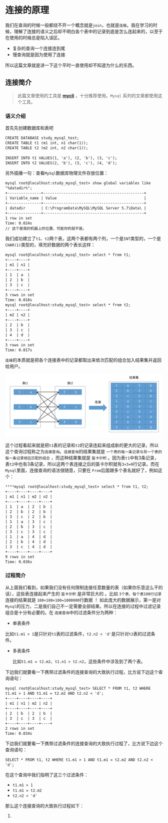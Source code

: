 # 连接的原理

我们在查询的时候一般都绕不开一个概念就是`join`，也就是`连接`。我在学习的时候，理解了连接的语义之后却不明白各个表中的记录到底是怎么连起来的，以至于在使用的时候总是陷入误区。

- 复杂的查询一个连接连到尾
- 慢查询就是因为使用了连接

所以这篇文章就是讲一下这个平时一直使用却不知道为什么的东西。

## 连接简介

> 此篇文章使用的工具是 [**mycli**](<https://github.com/dbcli/mycli>) ，十分推荐使用。`Mysql` 系列的文章都使用这个工具。

### 语义介绍

首先先创建数据库和表吧

```mysql
CREATE DATABASE study_mysql_test;
CREATE TABLE t1 (m1 int, n1 char(1));
CREATE TABLE t2 (m2 int, n2 char(1));

INSERT INTO t1 VALUES(1, 'a'), (2, 'b'), (3, 'c');
INSERT INTO t2 VALUES(2, 'b'), (3, 'c'), (4, 'd');
```

另外插播一句：查看`MySql`数据库物理文件存放位置：

```mysql
mysql root@localhost:study_mysql_test> show global variables like "%datadir%";
+---------------+---------------------------------------------+
| Variable_name | Value                                       |
+---------------+---------------------------------------------+
| datadir       | C:\ProgramData\MySQL\MySQL Server 5.7\Data\ |
+---------------+---------------------------------------------+
1 row in set
Time: 0.024s
// 这个是我的机器上的位置，可能你的就不是。
```

我们成功建立了`t1`、`t2`两个表，这两个表都有两个列，一个是`INT`类型的，一个是`CHAR(1)`类型的，填充好数据的两个表长这样：

```mysql
mysql root@localhost:study_mysql_test> select * from t1;
+----+----+
| m1 | n1 |
+----+----+
| 1  | a  |
| 2  | b  |
| 3  | c  |
+----+----+
3 rows in set
Time: 0.018s
mysql root@localhost:study_mysql_test> select * from t2;
+----+----+
| m2 | n2 |
+----+----+
| 2  | b  |
| 3  | c  |
| 4  | d  |
+----+----+
3 rows in set
Time: 0.017s
```

`连接`的本质就是把各个连接表中的记录都取出来依次匹配的组合加入结果集并返回给用户。

![连接的本质](<https://github.com/hanxuanliang/Blog/blob/master/Pic/连接的本质.jpg>)

这个过程看起来就是把`t1`表的记录和`t2`的记录连起来组成新的更大的记录，所以这个查询过程称之为`连接查询`。`连接查询`的结果集就是 `一个表的每一条记录与另一个表的每一条记录相互匹配的组合` ，而这种结果集就是 `笛卡尔积`  。因为表`t1`中有3条记录，表`t2`中也有3条记录，所以这两个表连接之后的笛卡尔积就有`3×3=9`行记录。而在`Mysql`里面，连接查询的语法很随意，只要在 `From`后面跟多个表名就好了，例如这个：

```mysql
³³³³mysql root@localhost:study_mysql_test> select * from t1, t2;
+----+----+----+----+                                       
| m1 | n1 | m2 | n2 |                                       
+----+----+----+----+                                       
| 1  | a  | 2  | b  |                                       
| 2  | b  | 2  | b  |                                       
| 3  | c  | 2  | b  |                                       
| 1  | a  | 3  | c  |                                       
| 2  | b  | 3  | c  |                                       
| 3  | c  | 3  | c  |                                       
| 1  | a  | 4  | d  |                                       
| 2  | b  | 4  | d  |                                       
| 3  | c  | 4  | d  |                                       
+----+----+----+----+                                       
9 rows in set                                               
Time: 0.036s                                                
```

### 过程简介

从上面我们看到，如果我们没有任何限制连接任意数量的表（如果你乐意这么干的话），这些表连接起来产生的 `笛卡尔积` 是非常巨大的 。比如 `3个表，每个表100行记录` 连接的结果就是 `100×100×100=1000000`行数据 ！ 如此庞大的数据展示，第一是对`Mysql`的压力，二是我们自己不一定需要全部结果。所以在连接的过程中过滤记录组合是十分有必要的。在 `连接查询`中的过滤条件分为两种：

-  单表条件

  比如`t1.m1 > 1`是只针对`t1`表的过滤条件，`t2.n2 < 'd'`是只针对`t2`表的过滤条件。

- 多表条件

  比如`t1.m1 = t2.m2`、`t1.n1 > t2.n2`，这些条件中涉及到了两个表。

下边我们就要看一下携带过滤条件的连接查询的大致执行过程，比方说下边这个查询语句：

```mysql
mysql root@localhost:study_mysql_test> SELECT * FROM t1, t2 WHERE t1.m1 > 1 AND t1.m1 = t2.m2 AND t2.n2 < 'd';                             
+----+----+----+----+                                                                    
| m1 | n1 | m2 | n2 |                                                                    
+----+----+----+----+                                                                    
| 2  | b  | 2  | b  |                                                                    
| 3  | c  | 3  | c  |                                                                    
+----+----+----+----+                                                                    
2 rows in set                                                                            
Time: 0.034s                                                                             
```

下边我们就要看一下携带过滤条件的连接查询的大致执行过程了，比方说下边这个查询语句：

```mysql
SELECT * FROM t1, t2 WHERE t1.m1 > 1 AND t1.m1 = t2.m2 AND t2.n2 < 'd';
```

在这个查询中我们指明了这三个过滤条件：

- `t1.m1 > 1`
- `t1.m1 = t2.m2`
- `t2.n2 < 'd'`

那么这个连接查询的大致执行过程如下：

1. 

